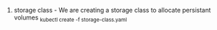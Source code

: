 1. storage class - We are creating a storage class to allocate persistant volumes
<sub> kubectl create -f storage-class.yaml </sub> 
